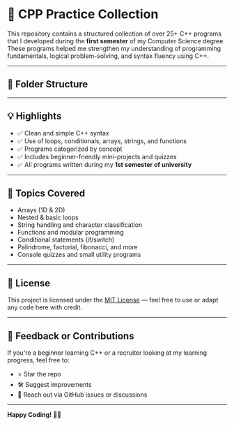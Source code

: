 # 🎯 CPP Practice Collection

This repository contains a structured collection of over 25+ C++ programs that I developed during the **first semester** of my Computer Science degree. These programs helped me strengthen my understanding of programming fundamentals, logical problem-solving, and syntax fluency using C++.

---

## 📁 Folder Structure


---

## 💡 Highlights

- ✅ Clean and simple C++ syntax
- ✅ Use of loops, conditionals, arrays, strings, and functions
- ✅ Programs categorized by concept
- ✅ Includes beginner-friendly mini-projects and quizzes
- ✅ All programs written during my **1st semester of university**

---

## 🧠 Topics Covered

- Arrays (1D & 2D)
- Nested & basic loops
- String handling and character classification
- Functions and modular programming
- Conditional statements (if/switch)
- Palindrome, factorial, fibonacci, and more
- Console quizzes and small utility programs

---

## 📜 License

This project is licensed under the [MIT License](LICENSE) — feel free to use or adapt any code here with credit.

---

## 🚀 Feedback or Contributions

If you're a beginner learning C++ or a recruiter looking at my learning progress, feel free to:
- ⭐ Star the repo
- 🛠 Suggest improvements
- 💬 Reach out via GitHub issues or discussions

---

**Happy Coding!** 👨‍💻
